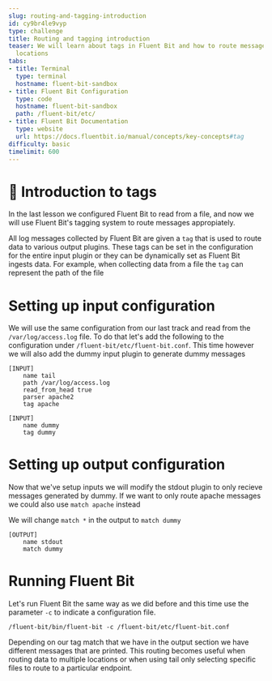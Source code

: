 ```yaml
---
slug: routing-and-tagging-introduction
id: cy9br4le9vyp
type: challenge
title: Routing and tagging introduction
teaser: We will learn about tags in Fluent Bit and how to route messages to different
  locations
tabs:
- title: Terminal
  type: terminal
  hostname: fluent-bit-sandbox
- title: Fluent Bit Configuration
  type: code
  hostname: fluent-bit-sandbox
  path: /fluent-bit/etc/
- title: Fluent Bit Documentation
  type: website
  url: https://docs.fluentbit.io/manual/concepts/key-concepts#tag
difficulty: basic
timelimit: 600
---
```

🤖 Introduction to tags
==============

In the last lesson we configured Fluent Bit to read from a file, and now we will use Fluent Bit's tagging system to route messages appropiately.

All log messages collected by Fluent Bit are given a `tag` that is used to route data to various output plugins. These tags can be set in the configuration for the entire input plugin or they can be dynamically set as Fluent Bit ingests data. For example, when collecting data from a file the `tag` can represent the path of the file

Setting up input configuration
==============

We will use the same configuration from our last track and read from the `/var/log/access.log` file. To do that let's add the following to the configuration under `/fluent-bit/etc/fluent-bit.conf`. This time however we will also add the dummy input plugin to generate dummy messages

```
[INPUT]
    name tail
    path /var/log/access.log
    read_from_head true
    parser apache2
    tag apache

[INPUT]
    name dummy
    tag dummy
```

Setting up output configuration
==============
Now that we've setup inputs we will modify the stdout plugin to only recieve messages generated by dummy. If we want to only route apache messages we could also use `match apache` instead

We will change `match *` in the output to `match dummy`

```
[OUTPUT]
    name stdout
    match dummy
```


Running Fluent Bit
=================
Let's run Fluent Bit the same way as we did before and this time use the parameter `-c` to indicate a configuration file.

```
/fluent-bit/bin/fluent-bit -c /fluent-bit/etc/fluent-bit.conf
```

Depending on our tag match that we have in the output section we have different messages that are printed. This routing becomes useful when routing data to multiple locations or when using tail only selecting specific files to route to a particular endpoint.
